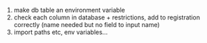 
1) make db table an environment variable
2) check each column in database + restrictions, add to registration correctly (name needed but no field to input name)
3) import paths etc, env variables... 